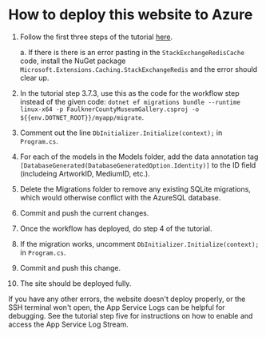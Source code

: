 # How to deploy this website to Azure

1. Follow the first three steps of the tutorial [here](https://learn.microsoft.com/en-us/azure/app-service/tutorial-dotnetcore-sqldb-app?pivots=platform-windows).

    a. If there is there is an error pasting in the `StackExchangeRedisCache` code, install the NuGet package
    `Microsoft.Extensions.Caching.StackExchangeRedis` and the error should clear up.

2. In the tutorial step 3.7.3, use this as the code for the workflow step instead of the given code: `dotnet ef migrations bundle --runtime linux-x64 -p FaulknerCountyMuseumGallery.csproj -o ${{env.DOTNET_ROOT}}/myapp/migrate`.

3. Comment out the line `DbInitializer.Initialize(context);` in `Program.cs`.

4. For each of the models in the Models folder, add the data annotation tag `[DatabaseGenerated(DatabaseGeneratedOption.Identity)]` to the ID field (includeing ArtworkID, MediumID, etc.).

5. Delete the Migrations folder to remove any existing SQLite migrations, which would otherwise conflict with the AzureSQL database.

6. Commit and push the current changes.

7. Once the workflow has deployed, do step 4 of the tutorial.

8. If the migration works, uncomment `DbInitializer.Initialize(context);` in `Program.cs`.

9. Commit and push this change.

10. The site should be deployed fully.

If you have any other errors, the website doesn't deploy properly, or the SSH terminal won't open, the App Service Logs can be helpful for debugging. See the tutorial step five for instructions on how to enable and access the App Service Log Stream.